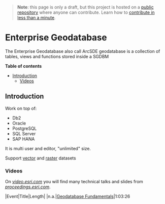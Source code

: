 > **Note**: this page is only a draft, but this project is hosted on a [public repository](https://github.com/hhkaos/awesome-arcgis) where anyone can contribute. Learn how to [contribute in less than a minute](https://github.com/hhkaos/awesome-arcgis/blob/master/CONTRIBUTING.md#contributions).

# Enterprise Geodatabase

The Enterprise Geodatabase also call ArcSDE geodatabase is a collection of tables, views and functions stored inside a SGDBM

<!-- START doctoc generated TOC please keep comment here to allow auto update -->
<!-- DON'T EDIT THIS SECTION, INSTEAD RE-RUN doctoc TO UPDATE -->
**Table of contents**

- [Introduction](#introduction)
  - [Videos](#videos)

<!-- END doctoc generated TOC please keep comment here to allow auto update -->

## Introduction

Work on top of:

* Db2
* Oracle
* PostgreSQL
* SQL Server
* SAP HANA


It is multi user and editor, "unlimited" size.

Support [vector](../../../data-types/vector/README.md) and [raster](../../../data-types/raster/README.md) datasets

### Videos

On [*video.esri.com*](http://video.esri.com/search/Geodatabase) you will find many technical talks and slides from [*proceedings.esri.com*](https://www.google.es/webhp?sourceid=chrome-instant&ion=1&espv=2&ie=UTF-8#q=site%3Aproceedings.esri.com%20Geodatabase).

|Event|Title|Length|
|n.a.|[Geodatabase Fundamentals](https://www.youtube.com/watch?v=ocSd7NxPvBg)|1:03:26
